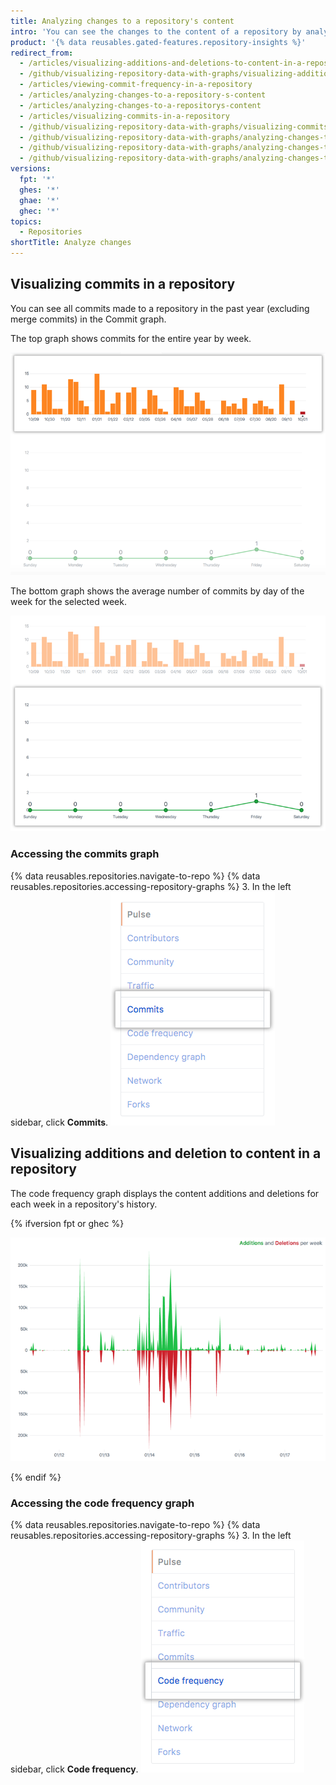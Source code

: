 ```yaml
---
title: Analyzing changes to a repository's content
intro: 'You can see the changes to the content of a repository by analyzing the repository''s commits, commit frequency, and content additions and deletions.'
product: '{% data reusables.gated-features.repository-insights %}'
redirect_from:
  - /articles/visualizing-additions-and-deletions-to-content-in-a-repository
  - /github/visualizing-repository-data-with-graphs/visualizing-additions-and-deletions-to-content-in-a-repository
  - /articles/viewing-commit-frequency-in-a-repository
  - /articles/analyzing-changes-to-a-repository-s-content
  - /articles/analyzing-changes-to-a-repositorys-content
  - /articles/visualizing-commits-in-a-repository
  - /github/visualizing-repository-data-with-graphs/visualizing-commits-in-a-repository
  - /github/visualizing-repository-data-with-graphs/analyzing-changes-to-a-repositorys-content
  - /github/visualizing-repository-data-with-graphs/analyzing-changes-to-a-repositorys-content/visualizing-commits-in-a-repository
  - /github/visualizing-repository-data-with-graphs/analyzing-changes-to-a-repositorys-content/visualizing-additions-and-deletions-to-content-in-a-repository
versions:
  fpt: '*'
  ghes: '*'
  ghae: '*'
  ghec: '*'
topics:
  - Repositories
shortTitle: Analyze changes
---
```


## Visualizing commits in a repository

You can see all commits made to a repository in the past year (excluding merge commits) in the Commit graph.

The top graph shows commits for the entire year by week.

![Repository commit year graph](/assets/images/help/graphs/repo_commit_activity_year_graph.png)

The bottom graph shows the average number of commits by day of the week for the selected week.

![Repository commit week graph](/assets/images/help/graphs/repo_commit_activity_week_graph.png)

### Accessing the commits graph

{% data reusables.repositories.navigate-to-repo %}
{% data reusables.repositories.accessing-repository-graphs %}
3. In the left sidebar, click **Commits**.
![Commits tab](/assets/images/help/graphs/commits_tab.png)

## Visualizing additions and deletion to content in a repository

The code frequency graph displays the content additions and deletions for each week in a repository's history.

{% ifversion fpt or ghec %}

![Code frequency graph](/assets/images/help/graphs/repo_code_frequency_graph_dotcom.png)

{% endif %}

### Accessing the code frequency graph

{% data reusables.repositories.navigate-to-repo %}
{% data reusables.repositories.accessing-repository-graphs %}
3. In the left sidebar, click **Code frequency**.
![Code frequency tab](/assets/images/help/graphs/code_frequency_tab.png)
